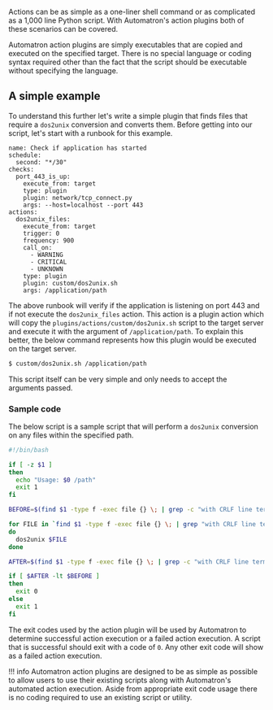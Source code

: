 Actions can be as simple as a one-liner shell command or as complicated as a 1,000 line Python script. With Automatron's action plugins both of these scenarios can be covered.

Automatron action plugins are simply executables that are copied and executed on the specified target. There is no special language or coding syntax required other than the fact that the script should be executable without specifying the language.

## A simple example

To understand this further let's write a simple plugin that finds files that require a `dos2unix` conversion and converts them. Before getting into our script, let's start with a runbook for this example.

```yaml+jinja
name: Check if application has started
schedule:
  second: "*/30"
checks:
  port_443_is_up:
    execute_from: target
    type: plugin
    plugin: network/tcp_connect.py
    args: --host=localhost --port 443
actions:
  dos2unix_files:
    execute_from: target
    trigger: 0
    frequency: 900
    call_on:
      - WARNING
      - CRITICAL
      - UNKNOWN
    type: plugin
    plugin: custom/dos2unix.sh
    args: /application/path
```

The above runbook will verify if the application is listening on port 443 and if not execute the `dos2unix_files` action. This action is a plugin action which will copy the `plugins/actions/custom/dos2unix.sh` script to the target server and execute it with the argument of `/application/path`. To explain this better, the below command represents how this plugin would be executed on the target server.

```sh
$ custom/dos2unix.sh /application/path
```

This script itself can be very simple and only needs to accept the arguments passed.

### Sample code

The below script is a sample script that will perform a `dos2unix` conversion on any files within the specified path.

```bash
#!/bin/bash

if [ -z $1 ]
then
  echo "Usage: $0 /path"
  exit 1
fi

BEFORE=$(find $1 -type f -exec file {} \; | grep -c "with CRLF line terminators")

for FILE in `find $1 -type f -exec file {} \; | grep "with CRLF line terminators" | cut -d: -f1`
do
  dos2unix $FILE
done

AFTER=$(find $1 -type f -exec file {} \; | grep -c "with CRLF line terminators")

if [ $AFTER -lt $BEFORE ]
then
  exit 0
else
  exit 1
fi
```

The exit codes used by the action plugin will be used by Automatron to determine successful action execution or a failed action execution. A script that is successful should exit with a code of `0`. Any other exit code will show as a failed action execution.

!!! info
    Automatron action plugins are designed to be as simple as possible to allow users to use their existing scripts along with Automatron's automated action execution. Aside from appropriate exit code usage there is no coding required to use an existing script or utility.
